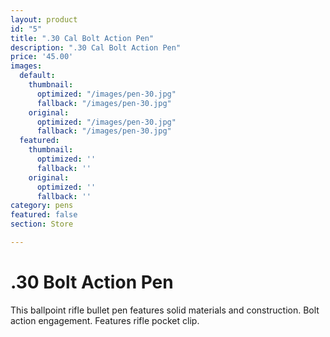 ```yaml
---
layout: product
id: "5"
title: ".30 Cal Bolt Action Pen"
description: ".30 Cal Bolt Action Pen"
price: '45.00'
images:
  default:
    thumbnail:
      optimized: "/images/pen-30.jpg"
      fallback: "/images/pen-30.jpg"
    original:
      optimized: "/images/pen-30.jpg"
      fallback: "/images/pen-30.jpg"
  featured:
    thumbnail:
      optimized: ''
      fallback: ''
    original:
      optimized: ''
      fallback: ''
category: pens
featured: false
section: Store

---
```

# .30 Bolt Action Pen

This ballpoint rifle bullet pen features solid materials and construction. Bolt action engagement. Features rifle pocket clip.